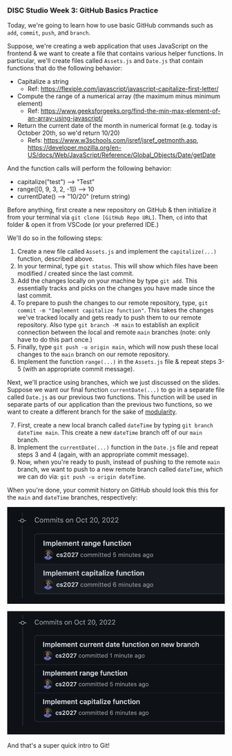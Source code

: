 ### DISC Studio Week 3: GitHub Basics Practice

Today, we're going to learn how to use basic GitHub commands such as `add`, `commit`, `push`, and `branch`.

Suppose, we're creating a web application that uses JavaScript on the frontend & we want to create a file that contains various helper functions. In particular, we'll create files called `Assets.js` and `Date.js` that contain functions that do the following behavior:

* Capitalize a string
  * Ref: https://flexiple.com/javascript/javascript-capitalize-first-letter/
* Compute the range of a numerical array (the maximum minus minimum element)
  * Ref: https://www.geeksforgeeks.org/find-the-min-max-element-of-an-array-using-javascript/
* Return the current date of the month in numerical format (e.g. today is October 20th, so we'd return 10/20)
  * Refs: https://www.w3schools.com/jsref/jsref_getmonth.asp, https://developer.mozilla.org/en-US/docs/Web/JavaScript/Reference/Global_Objects/Date/getDate

And the function calls will perform the following behavior:
  * capitalize("test") --> "Test"
  * range([0, 9, 3, 2, -1]) --> 10
  * currentDate() --> "10/20" (return string)

Before anything, first create a new repository on GitHub & then initialize it from your terminal via `git clone [GitHub Repo URL]`. Then, `cd` into that folder & open it from VSCode (or your preferred IDE.)

We'll do so in the following steps:

1. Create a new file called `Assets.js` and implement the `capitalize(...)` function, described above.
2. In your terminal, type `git status`. This will show which files have been modified / created since the last commit.
3. Add the changes locally on your machine by type `git add`. This essentially tracks and picks on the changes you have made since the last commit.
4. To prepare to push the changes to our remote repository, type, `git commit -m "Implement capitalize function"`. This takes the changes we've tracked locally and gets ready to push them to our remote repository. Also type `git branch -M main` to establish an explicit connection between the local and remote `main` branches (note: only have to do this part once.)
5. Finally, type `git push -u origin main`, which will now push these local changes to the `main` branch on our remote repository.
6. Implement the function `range(...)` in the `Assets.js` file & repeat steps 3-5 (with an appropriate commit message).

Next, we'll practice using branches, which we just discussed on the slides. Suppose we want our final function `currentDate(...)` to go in a separate file called `Date.js` as our previous two functions. This function will be used in separate parts of our application than the previous two functions, so we want to create a different branch for the sake of [modularity](https://www.geeksforgeeks.org/modular-approach-in-programming/).

7. First, create a new local branch called `dateTime` by typing `git branch dateTime main`. This create a new `dateTime` branch off of our `main` branch.
8. Implement the `currentDate(...)` function in the `Date.js` file and repeat steps 3 and 4 (again, with an appropriate commit message).
9. Now, when you're ready to push, instead of pushing to the remote `main` branch, we want to push to a new remote branch called `dateTime`, which we can do via: `git push -u origin dateTime`.

When you're done, your commit history on GitHub should look this this for the `main` and `dateTime` branches, respectively:

![main branch](./main.png)

![dateTime branch](./dateTime.png)

And that's a super quick intro to Git!
